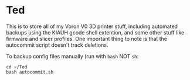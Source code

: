 # Ted
This is to store all of my Voron V0 3D printer stuff, including automated backups using the KIAUH gcode shell extention, and some other stuff like firmware and slicer profiles.
One important thing to note is that the autocommit script doesn't track deletions. 


To backup config files manually (run with `bash` NOT `sh`:
```
cd ~/Ted
bash autocommit.sh

```
